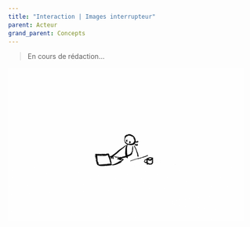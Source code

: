 ```yaml
---
title: "Interaction | Images interrupteur"
parent: Acteur
grand_parent: Concepts
---
```



> En cours de rédaction...

![SynApps](../../assets/under-progress.gif)
